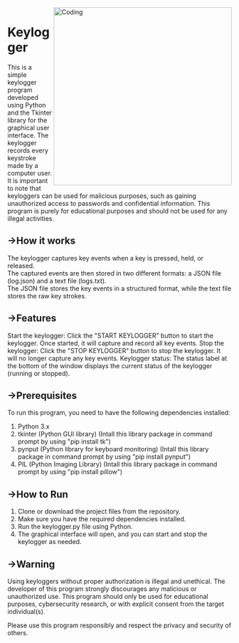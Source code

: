 <img align="right" alt="Coding" width="400" src="https://camo.githubusercontent.com/cb9922ad74aef4eab59b56fac6038896502301b78644d801b26cc3b0afdab915/68747470733a2f2f63646e2e646973636f72646170702e636f6d2f6174746163686d656e74732f3738373236303239353836303139313235342f313030353535363630313832333935323934362f6c6f676f2e706e67">

# Keylogger
This is a simple keylogger program developed using Python and the Tkinter library for the graphical user interface. 
The keylogger records every keystroke made by a computer user. 
It is important to note that keyloggers can be used for malicious purposes, such as gaining unauthorized access to passwords and confidential information. 
This program is purely for educational purposes and should not be used for any illegal activities.

## ->How it works

The keylogger captures key events when a key is pressed, held, or released.<br>
The captured events are then stored in two different formats: a JSON file (log.json) and a text file (logs.txt).<br>
The JSON file stores the key events in a structured format, while the text file stores the raw key strokes.<br>

## ->Features

Start the keylogger: Click the "START KEYLOGGER" button to start the keylogger. Once started, it will capture and record all key events.
Stop the keylogger: Click the "STOP KEYLOGGER" button to stop the keylogger. It will no longer capture any key events.
Keylogger status: The status label at the bottom of the window displays the current status of the keylogger (running or stopped).

## ->Prerequisites

To run this program, you need to have the following dependencies installed:
1. Python 3.x
2. tkinter (Python GUI library)
	(Intall this library package in command prompt by using "pip install tk")
3. pynput (Python library for keyboard monitoring)
	(Intall this library package in command prompt by using "pip install pynput")
4. PIL (Python Imaging Library)
	(Intall this library package in command prompt by using "pip install pillow")

## ->How to Run

1. Clone or download the project files from the repository.
2. Make sure you have the required dependencies installed.
3. Run the keylogger.py file using Python.
4. The graphical interface will open, and you can start and stop the keylogger as needed.

## ->Warning

Using keyloggers without proper authorization is illegal and unethical. The developer of this program strongly discourages any malicious or unauthorized use.
This program should only be used for educational purposes, cybersecurity research, or with explicit consent from the target individual(s).

Please use this program responsibly and respect the privacy and security of others.

